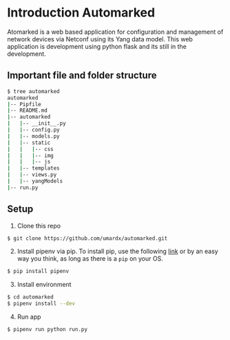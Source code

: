 # Introduction Automarked
Atomarked is a web based application for configuration and management of network devices via Netconf using its Yang data model.
This web application is development using python flask and its still in the development.

## Important file and folder structure
```sh
$ tree automarked
automarked
|-- Pipfile
|-- README.md
|-- automarked
|   |-- __init__.py
|   |-- config.py
|   |-- models.py
|   |-- static
|   |   |-- css
|   |   |-- img
|   |   |-- js
|   |-- templates
|   |-- views.py
|   |-- yangModels
|-- run.py
```

## Setup
1. Clone this repo
```sh
$ git clone https://github.com/umardx/automarked.git
```
2. Install pipenv via pip. To install pip, use the following [link](https://pip.pypa.io/en/stable/installing/) or by an easy way you think, as long as there is a `pip` on your OS.
```bash
$ pip install pipenv
```
3. Install environment

```sh
$ cd automarked
$ pipenv install --dev
```
4. Run app
```bash
$ pipenv run python run.py
```